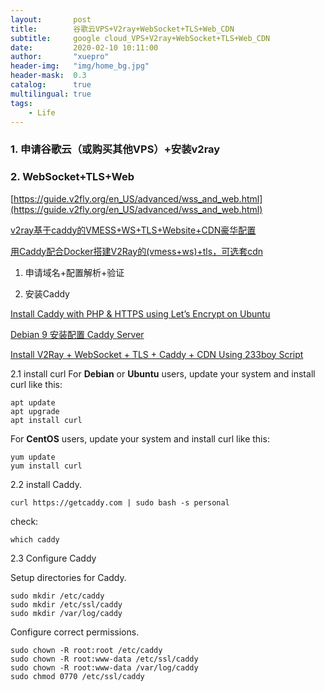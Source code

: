 ```yaml
---
layout:       post
title:        谷歌云VPS+V2ray+WebSocket+TLS+Web_CDN
subtitle:     google cloud_VPS+V2ray+WebSocket+TLS+Web_CDN
date:         2020-02-10 10:11:00
author:       "xuepro"
header-img:   "img/home_bg.jpg"
header-mask:  0.3
catalog:      true
multilingual: true
tags:
    - Life     
---   
```


### 1. 申请谷歌云（或购买其他VPS）+安装v2ray

### 2. WebSocket+TLS+Web

[https://guide.v2fly.org/en_US/advanced/wss_and_web.html](https://guide.v2fly.org/en_US/advanced/wss_and_web.html)

[v2ray基于caddy的VMESS+WS+TLS+Website+CDN豪华配置](http://csuncle.com/2019/06/05/v2ray%E5%9F%BA%E4%BA%8Ecaddy%E7%9A%84VMESS-WS-TLS-Website-CDN%E8%B1%AA%E5%8D%8E%E9%85%8D%E7%BD%AE/)

[用Caddy配合Docker搭建V2Ray的(vmess+ws)+tls，可选套cdn](https://ssu.tw/index.php/archives/6/)

1. 申请域名+配置解析+验证



2.  安装Caddy

[Install Caddy with PHP & HTTPS using Let’s Encrypt on Ubuntu](https://www.cloudbooklet.com/install-caddy-with-php-https-using-letsencrypt-on-ubuntu/)

[Debian 9 安装配置 Caddy Server](https://cloud.tencent.com/developer/article/1375370)

[Install V2Ray + WebSocket + TLS + Caddy + CDN Using 233boy Script](https://armazopu.github.io/v2ray+websocket+tls+caddy+cdn.html)

2.1 install curl
  For **Debian** or **Ubuntu** users, update your system and install curl like this:
  ```
  apt update
  apt upgrade
  apt install curl
  ```
  For **CentOS** users, update your system and install curl like this:
  ```
  yum update
  yum install curl
```

2.2  install Caddy.

```
curl https://getcaddy.com | sudo bash -s personal
```
check:
```
which caddy
```


2.3 Configure Caddy

Setup directories for Caddy.
```
sudo mkdir /etc/caddy
sudo mkdir /etc/ssl/caddy 
sudo mkdir /var/log/caddy 
```
Configure correct permissions.
```
sudo chown -R root:root /etc/caddy
sudo chown -R root:www-data /etc/ssl/caddy
sudo chown -R root:www-data /var/log/caddy 
sudo chmod 0770 /etc/ssl/caddy
```

